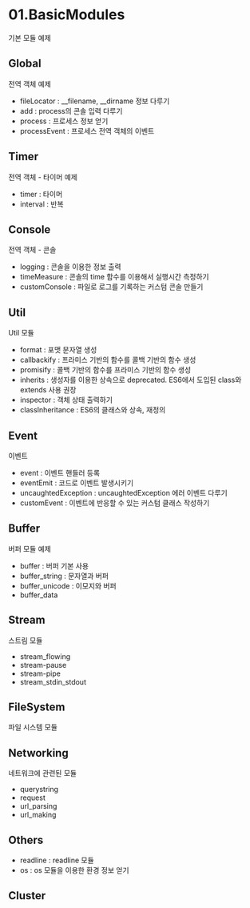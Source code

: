 # 01.BasicModules
기본 모듈 예제

## Global
전역 객체 예제
- fileLocator : __filename, __dirname 정보 다루기
- add : process의 콘솔 입력 다루기
- process : 프로세스 정보 얻기
- processEvent : 프로세스 전역 객체의 이벤트

## Timer
전역 객체 - 타이머 예제
- timer : 타이머
- interval : 반복

## Console
전역 객체 - 콘솔
- logging : 콘솔을 이용한 정보 출력
- timeMeasure : 콘솔의 time 함수를 이용해서 실행시간 측정하기
- customConsole : 파일로 로그를 기록하는 커스텀 콘솔 만들기

## Util
Util 모듈
- format : 포맷 문자열 생성
- callbackify : 프라미스 기반의 함수를 콜백 기반의 함수 생성
- promisify : 콜백 기반의 함수를 프라미스 기반의 함수 생성
- inherits : 생성자를 이용한 상속으로 deprecated. ES6에서 도입된 class와 extends 사용 권장
- inspector : 객체 상태 출력하기
- classInheritance : ES6의 클래스와 상속, 재정의

## Event
이벤트
- event : 이벤트 핸들러 등록
- eventEmit : 코드로 이벤트 발생시키기
- uncaughtedException : uncaughtedException 에러 이벤트 다루기
- customEvent : 이벤트에 반응할 수 있는 커스텀 클래스 작성하기

## Buffer
버퍼 모듈 예제
- buffer : 버퍼 기본 사용
- buffer_string : 문자열과 버퍼
- buffer_unicode : 이모지와 버퍼
- buffer_data

## Stream
스트림 모듈
- stream_flowing
- stream-pause
- stream-pipe
- stream_stdin_stdout

## FileSystem
파일 시스템 모듈

## Networking
네트워크에 관련된 모듈
- querystring
- request
- url_parsing
- url_making



## Others
- readline : readline 모듈
- os : os 모듈을 이용한 환경 정보 얻기


## Cluster
